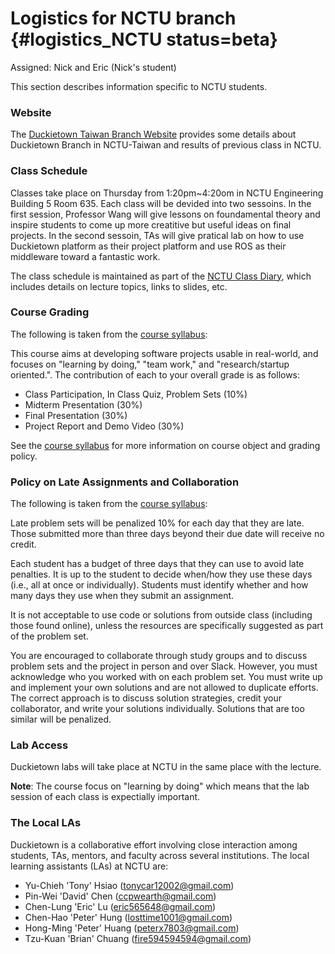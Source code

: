 # Logistics for NCTU branch {#logistics_NCTU status=beta}

Assigned: Nick and Eric (Nick's student)

This section describes information specific to NCTU students.

### Website

The [Duckietown Taiwan Branch Website](http://duckietown.nctu.edu.tw/) provides some details about Duckietown Branch in NCTU-Taiwan and results of previous class in NCTU.


### Class Schedule

Classes take place on Thursday from 1:20pm~4:20om in NCTU Engineering Building 5 Room 635. Each class will be devided into two sessoins. In the first session, Professor Wang will give lessons on foundamental theory and inspire students to come up more creatitive but useful ideas on final projects. In the second sessoin, TAs will give pratical lab on how to use Duckietown platform as their project platform and use ROS as their middleware toward a fantastic work. 

The class schedule is maintained as part of the [NCTU Class Diary](#schedule_NCTU), which includes details on lecture topics, links to slides, etc.

### Course Grading

The following is taken from the [course syllabus](https://goo.gl/KPQQHL):

This course aims at developing software projects usable in real-world, and focuses on "learning by doing," "team work," and "research/startup oriented.". The contribution of each to your overall grade is as follows:

* Class Participation, In Class Quiz, Problem Sets (10%)
* Midterm Presentation (30%)
* Final Presentation (30%) 
* Project Report and Demo Video (30%) 

See the [course syllabus](https://goo.gl/KPQQHL) for more information on course object and grading policy.

### Policy on Late Assignments and Collaboration

The following is taken from the [course syllabus](http://duckietown.org/classes/2017/17-TTIC/syllabus/):

Late problem sets will be penalized 10% for each day that they are
late. Those submitted more than three days beyond their due date will
receive no credit.

Each student has a budget of three days that they can use to avoid late penalties. It is up to the student to decide when/how they use these days (i.e., all at once or individually). Students must identify whether and how many days they use when they submit an assignment.

It is not acceptable to use code or solutions from outside class
(including those found online), unless the resources are specifically
suggested as part of the problem set.

You are encouraged to collaborate through study groups and to discuss
problem sets and the project in person and over Slack. However, you must
acknowledge who you worked with on each problem set. You must write up
and implement your own solutions and are not allowed to duplicate efforts. The correct approach is to discuss solution strategies, credit your collaborator, and write your solutions individually. Solutions that are too similar will be
penalized.


### Lab Access

Duckietown labs will take place at NCTU in the same place with the lecture.

**Note**: The course focus on "learning by doing" which means that the lab session of each class is expectially important.

### The Local LAs

Duckietown is a collaborative effort involving close interaction among students, TAs, mentors, and faculty across several institutions. The local learning assistants (LAs) at NCTU are:

* Yu-Chieh 'Tony' Hsiao (tonycar12002@gmail.com)
* Pin-Wei 'David' Chen  (ccpwearth@gmail.com)
* Chen-Lung 'Eric' Lu   (eric565648@gmail.com)
* Chen-Hao 'Peter' Hung	(losttime1001@gmail.com)
* Hong-Ming 'Peter' Huang (peterx7803@gmail.com)
* Tzu-Kuan 'Brian' Chuang   (fire594594594@gmail.com)
